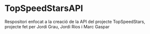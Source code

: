 # TopSpeedStarsAPI
Respositori enfocat a la creació de la API del projecte TopSpeedStars, projecte fet per Jordi Grau, Jordi Rios i Marc Gaspar
